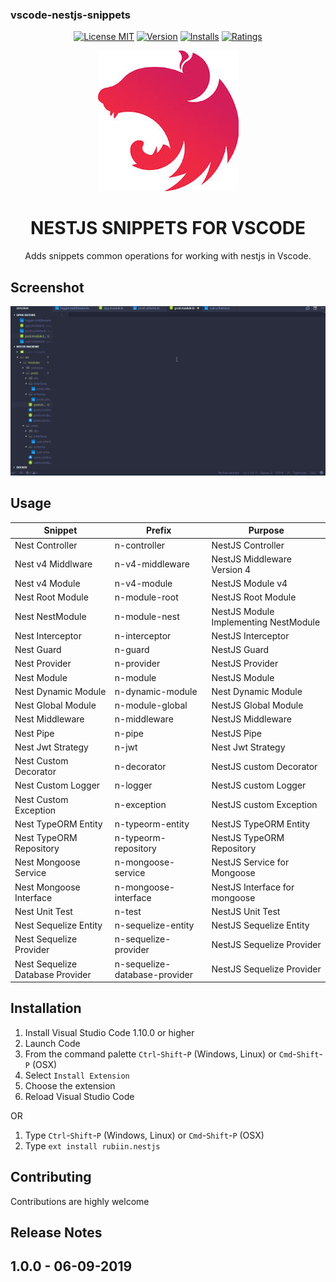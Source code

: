 ### vscode-nestjs-snippets

<p align="center">
<a title="License MIT" href="https://opensource.org/licenses/MIT"><img src="https://img.shields.io/badge/License-MIT-brightgreen.svg" alt="License MIT" /></a>
<a title="Version" href="https://marketplace.visualstudio.com/items?itemName=rubiin.nestjs"><img src="https://vsmarketplacebadge.apphb.com/version-short/rubiin.nestjs.svg" alt="Version" /></a>
<a title="Installs" href="https://marketplace.visualstudio.com/items?itemName=rubiin.nestjs"><img src="https://vsmarketplacebadge.apphb.com/installs/rubiin.nestjs.svg" alt="Installs" /></a>
<a title="Ratings" href="https://marketplace.visualstudio.com/items?itemName=rubiin.nestjs"><img src="https://vsmarketplacebadge.apphb.com/rating/rubiin.nestjs.svg" alt="Ratings" /></a>
</p>

<p align="center">
  <img src="https://github.com/rubiin/vscode-nestjs-snippets/blob/master/nestjs.jpg?raw=true" alt="NESTJS" />
  <h1 align="center">NESTJS SNIPPETS FOR VSCODE</h1>
  <p align="center">Adds snippets common operations for working with nestjs in Vscode.</p>
</p>

## Screenshot

![Usage](img.gif)

## Usage
Snippet                       |Prefix               | Purpose                                   |
----------------------------------------| ------------------------------| --------------------------------------------------------------| 
Nest Controller                         | n-controller                  | NestJS Controller                                             | 
Nest v4 Middlware                       | n-v4-middleware               | NestJS Middleware Version 4                                   | 
Nest v4 Module                          | n-v4-module                   | NestJS Module v4                                              | 
Nest Root Module                        | n-module-root                 | NestJS Root Module                                            | 
Nest NestModule                         | n-module-nest                 | NestJS Module Implementing NestModule                         | 
Nest Interceptor                        | n-interceptor                 | NestJS Interceptor                                            | 
Nest Guard                              | n-guard                       | NestJS Guard                                                  | 
Nest Provider                           | n-provider                    | NestJS Provider                                               | 
Nest Module                             | n-module                      | NestJS Module                                                 | 
Nest Dynamic Module                  	| n-dynamic-module              | Nest Dynamic Module                                           |
Nest Global Module                      | n-module-global               | NestJS Global Module                                          | 
Nest Middleware                         | n-middleware                  | NestJS Middleware                                             | 
Nest Pipe                               | n-pipe                        | NestJS Pipe                                                   | 
Nest Jwt Strategy                   	| n-jwt                   	| Nest Jwt Strategy                                             |
Nest Custom Decorator                   | n-decorator                   | NestJS custom Decorator                                       | 
Nest Custom Logger                  	| n-logger                	| NestJS custom Logger                                      	| 
Nest Custom Exception                   | n-exception                   | NestJS custom Exception                                       | 
Nest TypeORM Entity                     | n-typeorm-entity              | NestJS TypeORM Entity                                         | 
Nest TypeORM Repository                 | n-typeorm-repository          | NestJS TypeORM Repository                                     | 
Nest Mongoose Service                   | n-mongoose-service            | NestJS Service for Mongoose                                   | 
Nest Mongoose Interface                 | n-mongoose-interface          | NestJS Interface for mongoose                                 | 
Nest Unit Test                          | n-test                        | NestJS Unit Test                                              | 
Nest Sequelize Entity                   | n-sequelize-entity            | NestJS Sequelize Entity                                       | 
Nest Sequelize Provider                 | n-sequelize-provider          | NestJS Sequelize Provider                                     | 
Nest Sequelize Database Provider        | n-sequelize-database-provider | NestJS Sequelize Provider                                     | 

## Installation

1.  Install Visual Studio Code 1.10.0 or higher
1.  Launch Code
1.  From the command palette `Ctrl`-`Shift`-`P` (Windows, Linux) or `Cmd`-`Shift`-`P` (OSX)
1.  Select `Install Extension`
1.  Choose the extension
1.  Reload Visual Studio Code

OR

1.  Type `Ctrl`-`Shift`-`P` (Windows, Linux) or `Cmd`-`Shift`-`P` (OSX)
1.  Type `ext install rubiin.nestjs`

## Contributing

Contributions are highly welcome

## Release Notes

## 1.0.0 - 06-09-2019


 
